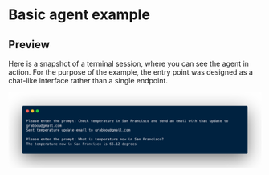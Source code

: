 # Basic agent example

## Preview

Here is a snapshot of a terminal session, where you can see the agent in action. For the purpose of the example, the entry point was designed as a chat-like interface rather than a single endpoint.

<img src="./terminal.png"  />

